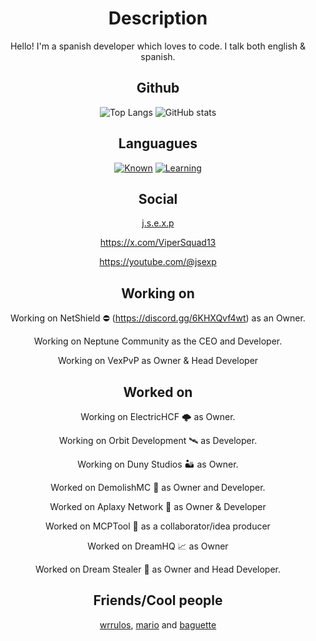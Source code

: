 <div align="center">

# Description

Hello! I'm a spanish developer which loves to code. I talk both english & spanish.

## Github
![Top Langs](https://github-readme-stats.vercel.app/api/top-langs/?username=hardcorefactions)
![GitHub stats](https://github-readme-stats.vercel.app/api?username=hardcorefactions&show_icons=true&theme=radical)

## Languagues

[![Known](https://skillicons.dev/icons?i=python,java,mysql,bash)](https://skillicons.dev)
[![Learning](https://skillicons.dev/icons?i=javascript)](https://skillicons.dev)

## Social

[j.s.e.x.p](https://discord.com/users/1189188540005875713)<p>
https://x.com/ViperSquad13<p>
https://youtube.com/@jsexp<p>

## Working on
Working on NetShield ⛔ (https://discord.gg/6KHXQvf4wt) as an Owner.<p>
Working on Neptune Community as the CEO and Developer.<p>
Working on VexPvP as Owner & Head Developer<p>

## Worked on
Working on ElectricHCF 🌩 as Owner.<p>
Working on Orbit Development 🛰️ as Developer.<p>
Working on Duny Studios 🏜️ as Owner.<p>
Worked on DemolishMC 🔨 as Owner and Developer.<p>
Worked on Aplaxy Network 🐍 as Owner & Developer<p>
Worked on MCPTool 🧨 as a collaborator/idea producer<p>
Worked on DreamHQ 📈 as Owner<p>
Worked on Dream Stealer 💭 as Owner and Head Developer.<p>

## Friends/Cool people
[wrrulos](https://github.com/wrrulos), [mario](https://github.com/PerroDev) and [baguette](https://github.com/ZenKun-04)
